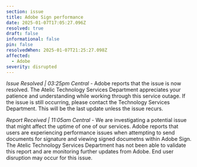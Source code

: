 ```yaml
---
section: issue
title: Adobe Sign performance
date: 2025-01-07T17:05:27.096Z
resolved: true
draft: false
informational: false
pin: false
resolvedWhen: 2025-01-07T21:25:27.098Z
affected:
  - Adobe
severity: disrupted
---
```

*Issue Resolved | 03:25pm Central* - Adobe reports that the issue is now resolved. The Atelic Technology Services Department appreciates your patience and understanding while working through this service outage. If the issue is still occurring, please contact the Technology Services Department. This will be the last update unless the issue recurs.

*Report Received | 11:05am Central* - We are investigating a potential issue that might affect the uptime of one of our services. Adobe reports that users are experiencing performance issues when attempting to send documents for signature and viewing signed documetns within Adobe Sign. The Atelic Technology Services Department has not been able to validate this report and are monitoring further updates from Adobe. End user disruption may occur for this issue.